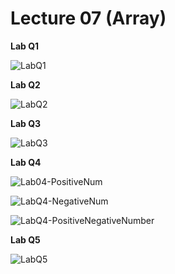 # Lecture 07 (Array)

**Lab Q1**

![LabQ1]()


**Lab Q2**

![LabQ2]()



**Lab Q3**

![LabQ3]()



**Lab Q4**

![Lab04-PositiveNum]()


![LabQ4-NegativeNum]()


![LabQ4-PositiveNegativeNumber]()



**Lab Q5**

![LabQ5](https://github.com/yclim95/GuideToCPPBegineer01/blob/master/Lecture06/LabExercise04/LabExercise04.PNG)
